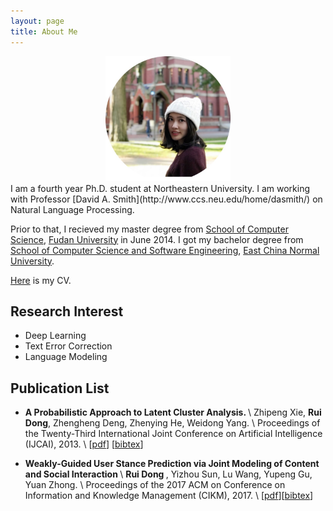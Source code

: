 ```yaml
---
layout: page
title: About Me
---
```


<div style="text-align: center"><img src="/files/image/me.jpg" width="200" height="200"/> </div>
I am a fourth year Ph.D. student at Northeastern University. I am working with Professor [David A. Smith](http://www.ccs.neu.edu/home/dasmith/) on Natural Language Processing. 

Prior to that, I recieved my master degree from [School of Computer Science](http://www.cs.fudan.edu.cn/en/?page_id=6522), [Fudan University](http://www.fudan.edu.cn/en/) in June 2014. I got my bachelor degree from [School of Computer Science and Software Engineering](http://www.sei.ecnu.edu.cn/En/Default), [East China Normal University](http://english.ecnu.edu.cn/).

[Here](/files/Rui_Dong_Resume.pdf) is my CV.

## Research Interest 
* Deep Learning 
* Text Error Correction
* Language Modeling

## Publication List
* <strong> A Probabilistic Approach to Latent Cluster Analysis.  </strong> \\
	Zhipeng Xie, <strong>Rui Dong</strong>, Zhengheng Deng, Zhenying He, Weidong Yang. \\
	Proceedings of the Twenty-Third International Joint Conference on Artificial Intelligence (IJCAI), 2013. \\
	[[pdf](/files/paper/ijcai_2013.pdf)] [[bibtex](/files/bibtex/ijcai2013.bib)]

* <strong> Weakly-Guided User Stance Prediction via Joint Modeling of Content and Social Interaction </strong> \\
      <strong> Rui Dong </strong>, Yizhou Sun, Lu Wang, Yupeng Gu, Yuan Zhong. \\
	Proceedings of the 2017 ACM on Conference on Information and Knowledge Management (CIKM), 2017. \\
	[[pdf](/files/paper/cikm_2017.pdf)][[bibtex](/files/bibtex/cikm2017.bib)]
